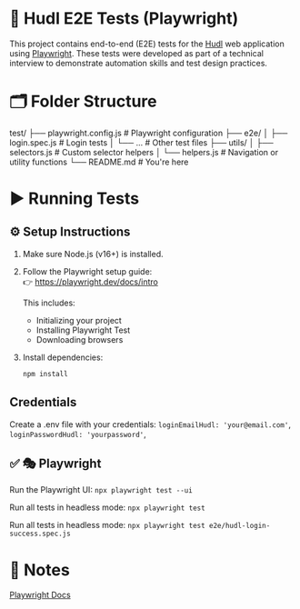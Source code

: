 # 📘 Hudl E2E Tests (Playwright)
This project contains end-to-end (E2E) tests for the [Hudl](https://www.hudl.com/) web application using [Playwright](https://playwright.dev/). These tests were developed as part of a technical interview to demonstrate automation skills and test design practices.

# 🗂 Folder Structure
test/
├── playwright.config.js # Playwright configuration
├── e2e/
│ ├── login.spec.js # Login tests
│ └── ... # Other test files
├── utils/
│ ├── selectors.js # Custom selector helpers
│ └── helpers.js # Navigation or utility functions
└── README.md    # You're here

# ▶️ Running Tests

## ⚙️ Setup Instructions

1. Make sure Node.js (v16+) is installed.
2. Follow the Playwright setup guide:  
   👉 https://playwright.dev/docs/intro

   This includes:
   - Initializing your project
   - Installing Playwright Test
   - Downloading browsers

3. Install dependencies:

   ```bash
   npm install


## Credentials
Create a .env file with your credentials:
`loginEmailHudl: 'your@email.com'`,
`loginPasswordHudl: 'yourpassword'`,

## ✅ 🎭 Playwright

Run the Playwright UI:
`npx playwright test --ui`

Run all tests in headless mode:
`npx playwright test`

Run all tests in headless mode:
`npx playwright test e2e/hudl-login-success.spec.js`

# 📌 Notes
[Playwright Docs](https://playwright.dev/)
